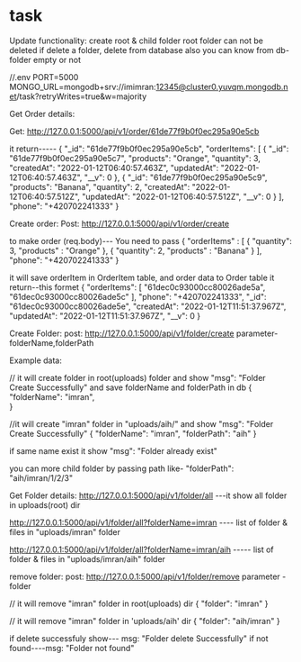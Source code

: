 # task


Update functionality:
create root & child folder
root folder can not be deleted
if delete a folder, delete from database also
you can know from db- folder empty or not


//.env
PORT=5000
MONGO_URL=mongodb+srv://imimran:12345@cluster0.yuvqm.mongodb.net/task?retryWrites=true&w=majority



Get Order details:

Get: http://127.0.0.1:5000/api/v1/order/61de77f9b0f0ec295a90e5cb

it return-----
{
    "_id": "61de77f9b0f0ec295a90e5cb",
    "orderItems": [
        {
            "_id": "61de77f9b0f0ec295a90e5c7",
            "products": "Orange",
            "quantity": 3,
            "createdAt": "2022-01-12T06:40:57.463Z",
            "updatedAt": "2022-01-12T06:40:57.463Z",
            "__v": 0
        },
        {
            "_id": "61de77f9b0f0ec295a90e5c9",
            "products": "Banana",
            "quantity": 2,
            "createdAt": "2022-01-12T06:40:57.512Z",
            "updatedAt": "2022-01-12T06:40:57.512Z",
            "__v": 0
        }
    ],
    "phone": "+420702241333"
}





Create order:
Post: http://127.0.0.1:5000/api/v1/order/create

to make order (req.body)--- You need to pass 
{
    "orderItems" : [
        {
            "quantity": 3,
            "products" : "Orange"
        },
        {
            "quantity": 2,
            "products" : "Banana"
        }
    ],
    "phone": "+420702241333"
}

it will save orderItem in OrderItem table, and order data to Order table
it return--this formet
{
    "orderItems": [
        "61dec0c93000cc80026ade5a",
        "61dec0c93000cc80026ade5c"
    ],
    "phone": "+420702241333",
    "_id": "61dec0c93000cc80026ade5e",
    "createdAt": "2022-01-12T11:51:37.967Z",
    "updatedAt": "2022-01-12T11:51:37.967Z",
    "__v": 0
}






Create Folder:
  post:  http://127.0.0.1:5000/api/v1/folder/create
   parameter- folderName,folderPath
   
   Example data:
   
   // it will create folder in root(uploads) folder and  show  "msg": "Folder Create Successfully"  and save folderName and folderPath in db
   {
    "folderName": "imran",  
   }
   
   
   //it will create "imran" folder in "uploads/aih/" and  show  "msg": "Folder Create Successfully"
   {
    "folderName": "imran",
    "folderPath": "aih"
   }
   
   
  if same name exist it show "msg": "Folder already exist"
   
  you can more child folder by passing path like-  "folderPath": "aih/imran/1/2/3"
  
  
  
  
 Get Folder details:
 http://127.0.0.1:5000/api/v1/folder/all ---it show all folder in uploads(root) dir
 
 http://127.0.0.1:5000/api/v1/folder/all?folderName=imran  ---- list of folder & files in "uploads/imran" folder
 
 http://127.0.0.1:5000/api/v1/folder/all?folderName=imran/aih ----- list of folder & files in "uploads/imran/aih" folder
 
 
 
 
 remove folder:
  post: http://127.0.0.1:5000/api/v1/folder/remove
  parameter -folder
  
  // it will remove "imran" folder in root(uploads) dir
  {
    "folder": "imran"
  }
  
  // it will remove "imran" folder in 'uploads/aih' dir
   {
    "folder": "aih/imran"
   }
   
   if delete successfuly show--- msg: "Folder delete Successfully"
   if not found----msg: "Folder not found"
   
   